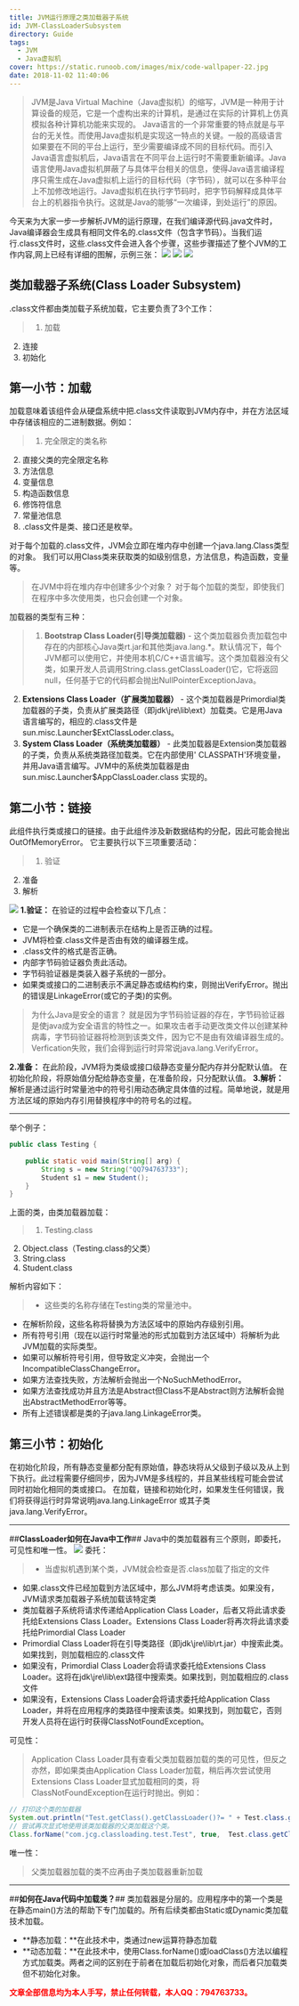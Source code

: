 ```yaml
---
title: JVM运行原理之类加载器子系统
id: JVM-ClassLoaderSubsystem
directory: Guide
tags:
  - JVM
  - Java虚拟机
cover: https://static.runoob.com/images/mix/code-wallpaper-22.jpg
date: 2018-11-02 11:40:06
---
```

> JVM是Java Virtual Machine（Java虚拟机）的缩写，JVM是一种用于计算设备的规范，它是一个虚构出来的计算机，是通过在实际的计算机上仿真模拟各种计算机功能来实现的。
Java语言的一个非常重要的特点就是与平台的无关性。而使用Java虚拟机是实现这一特点的关键。一般的高级语言如果要在不同的平台上运行，至少需要编译成不同的目标代码。而引入Java语言虚拟机后，Java语言在不同平台上运行时不需要重新编译。Java语言使用Java虚拟机屏蔽了与具体平台相关的信息，使得Java语言编译程序只需生成在Java虚拟机上运行的目标代码（字节码），就可以在多种平台上不加修改地运行。Java虚拟机在执行字节码时，把字节码解释成具体平台上的机器指令执行。这就是Java的能够“一次编译，到处运行”的原因。

今天来为大家一步一步解析JVM的运行原理，在我们编译源代码.java文件时，Java编译器会生成具有相同文件名的.class文件（包含字节码）。当我们运行.class文件时，这些.class文件会进入各个步骤，这些步骤描述了整个JVM的工作内容,网上已经有详细的图解，示例三张：
![](https://cdncontribute.geeksforgeeks.org/wp-content/uploads/jvm-3.jpg)
![](https://javatutorial.net/wp-content/uploads/2017/10/jvm-architecture.png)
![](https://www.javainterviewpoint.com/java-virtual-machine-architecture-in-java/jvm-architecture/)

## **类加载器子系统(Class Loader Subsystem)** ##
.class文件都由类加载子系统加载，它主要负责了3个工作：

>  1. 加载
 2. 连接
 3. 初始化


## 第一小节：加载 ##

加载意味着该组件会从硬盘系统中把.class文件读取到JVM内存中，并在方法区域中存储该相应的二进制数据。例如：

 >1. 完全限定的类名称
2. 直接父类的完全限定名称
3. 方法信息
4. 变量信息
5. 构造函数信息
6. 修饰符信息
7. 常量池信息
8. .class文件是类、接口还是枚举。

对于每个加载的.class文件，JVM会立即在堆内存中创建一个java.lang.Class类型的对象。
我们可以用Class类来获取类的如级别信息，方法信息，构造函数，变量等。

> 在JVM中将在堆内存中创建多少个对象？
对于每个加载的类型，即使我们在程序中多次使用类，也只会创建一个对象。

加载器的类型有三种：
 >1. **Bootstrap Class Loader(引导类加载器)** - 这个类加载器负责加载包中存在的内部核心Java类rt.jar和其他类java.lang.\*。默认情况下，每个JVM都可以使用它，并使用本机C/C++语言编写。这个类加载器没有父类，如果开发人员调用String.class.getClassLoader()它，它将返回null，任何基于它的代码都会抛出NullPointerExceptionJava。
2. **Extensions Class Loader（扩展类加载器）** - 这个类加载器是Primordial类加载器的子类，负责从扩展类路径（即jdk\jre\lib\ext）加载类。它是用Java语言编写的，相应的.class文件是sun.misc.Launcher\$ExtClassLoder.class。
3. **System Class Loader（系统类加载器）** - 此类加载器是Extension类加载器的子类，负责从系统类路径加载类。它在内部使用' CLASSPATH'环境变量，并用Java语言编写。JVM中的系统类加载器是由sun.misc.Launcher$AppClassLoader.class
实现的。
## 第二小节：链接 ##
此组件执行类或接口的链接。由于此组件涉及新数据结构的分配，因此可能会抛出OutOfMemoryError。
它主要执行以下三项重要活动：

 >1. 验证
2. 准备
3. 解析
 
![](https://codepumpkin.com/wp-content/uploads/2017/07/jvm_architecture2.png)
**1.验证：**
在验证的过程中会检查以下几点：

 - 它是一个确保类的二进制表示在结构上是否正确的过程。
 - JVM将检查.class文件是否由有效的编译器生成。
 - .class文件的格式是否正确。
 - 内部字节码验证器负责此活动。
 - 字节码验证器是类装入器子系统的一部分。
 - 如果类或接口的二进制表示不满足静态或结构约束，则抛出VerifyError。抛出的错误是LinkageError(或它的子类)的实例。

> 为什么Java是安全的语言？
就是因为字节码验证器的存在，字节码验证器是使java成为安全语言的特性之一。如果攻击者手动更改类文件以创建某种病毒，字节码验证器将检测到该类文件，因为它不是由有效编译器生成的。Verfication失败，我们会得到运行时异常说java.lang.VerifyError。

**2.准备：**
在此阶段，JVM将为类级或接口级静态变量分配内存并分配默认值。
在初始化阶段，将原始值分配给静态变量，在准备阶段，只分配默认值。
**3.解析：**
解析是通过运行时常量池中的符号引用动态确定具体值的过程。简单地说，就是用方法区域的原始内存引用替换程序中的符号名的过程。


----------


举个例子：
```java
public class Testing {
 
    public static void main(String[] arg) {
        String s = new String("QQ794763733");
        Student s1 = new Student();
    }
}
```
上面的类，由类加载器加载：

> 1. Testing.class
2. Object.class（Testing.class的父类）
3. String.class
4. Student.class

解析内容如下：

> - 这些类的名称存储在Testing类的常量池中。
- 在解析阶段，这些名称将替换为方法区域中的原始内存级别引用。
- 所有符号引用（现在以运行时常量池的形式加载到方法区域中）将解析为此JVM加载的实际类型。
- 如果可以解析符号引用，但导致定义冲突，会抛出一个IncompatibleClassChangeError。
- 如果方法查找失败，方法解析会抛出一个NoSuchMethodError。
- 如果方法查找成功并且方法是Abstract但Class不是Abstract则方法解析会抛出AbstractMethodError等等。
- 所有上述错误都是类的子java.lang.LinkageError类。

 
## 第三小节：初始化 ##
在初始化阶段，所有静态变量都分配有原始值，静态块将从父级到子级以及从上到下执行。此过程需要仔细同步，因为JVM是多线程的，并且某些线程可能会尝试同时初始化相同的类或接口。
在加载，链接和初始化时，如果发生任何错误，我们将获得运行时异常说明java.lang.LinkageError 或其子类  java.lang.VerifyError。


----------

##**ClassLoader如何在Java中工作**##
Java中的类加载器有三个原则，即委托，可见性和唯一性。
![](http://www.javacodegeeks.com/wp-content/uploads/2018/04/jvm_archi_clrda_guide_4.jpg)
委托：
> - 当虚拟机遇到某个类，JVM就会检查是否.class加载了指定的文件
- 如果.class文件已经加载到方法区域中，那么JVM将考虑该类。如果没有，JVM请求类加载器子系统加载该特定类
- 类加载器子系统将请求传递给Application Class Loader，后者又将此请求委托给Extensions Class Loader。Extensions Class Loader将再次将此请求委托给Primordial Class Loader
- Primordial Class Loader将在引导类路径（即jdk\jre\lib\rt.jar）中搜索此类。如果找到，则加载相应的.class文件
- 如果没有，Primordial Class Loader会将请求委托给Extensions Class Loader。这将在jdk\jre\lib\ext路径中搜索类。如果找到，则加载相应的.class文件
- 如果没有，Extensions Class Loader会将请求委托给Application Class Loader，并将在应用程序的类路径中搜索该类。如果找到，则加载它，否则开发人员将在运行时获得ClassNotFoundException。

可见性：

> Application Class Loader具有查看父类加载器加载的类的可见性，但反之亦然，即如果类由Application Class Loader加载，稍后再次尝试使用Extensions Class Loader显式加载相同的类，将ClassNotFoundException在运行时抛出。例如：

```java
// 打印这个类的加载器
System.out.println("Test.getClass().getClassLoader()?= " + Test.class.getClassLoader());
// 尝试再次显式地使用该类加载器的父类加载这个类。
Class.forName("com.jcg.classloading.test.Test", true,  Test.class.getClassLoader().getParent());
```

唯一性：

> 父类加载器加载的类不应再由子类加载器重新加载


----------
##**如何在Java代码中加载类？**##
类加载器是分层的。应用程序中的第一个类是在静态main()方法的帮助下专门加载的。所有后续类都由Static或Dynamic类加载技术加载。

 - **静态加载：**在此技术中，类通过new运算符静态加载
 - **动态加载：**在此技术中，使用Class.forName()或loadClass()方法以编程方式加载类。两者之间的区别在于前者在加载后初始化对象，而后者只加载类但不初始化对象。

<b><font color="FF0000">文章全部信息均为本人手写，禁止任何转载，本人QQ：794763733。</font></b>